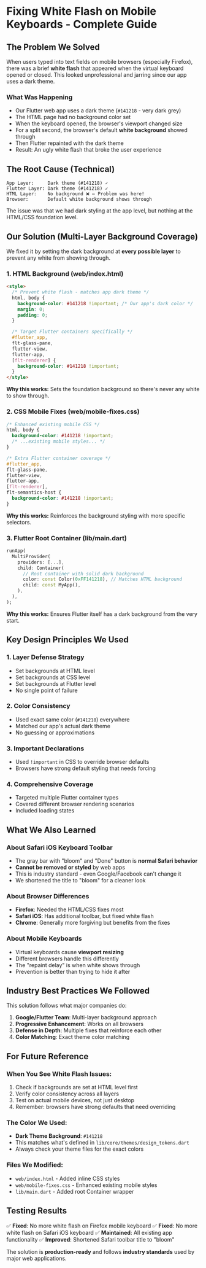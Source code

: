 # Fixing White Flash on Mobile Keyboards - Complete Guide

## The Problem We Solved

When users typed into text fields on mobile browsers (especially Firefox), there was a brief **white flash** that appeared when the virtual keyboard opened or closed. This looked unprofessional and jarring since our app uses a dark theme.

### What Was Happening
- Our Flutter web app uses a dark theme (`#141218` - very dark grey)
- The HTML page had no background color set
- When the keyboard opened, the browser's viewport changed size
- For a split second, the browser's default **white background** showed through
- Then Flutter repainted with the dark theme
- Result: An ugly white flash that broke the user experience

## The Root Cause (Technical)

```
App Layer:     Dark theme (#141218) ✓
Flutter Layer: Dark theme (#141218) ✓
HTML Layer:    No background ❌ ← Problem was here!
Browser:       Default white background shows through
```

The issue was that we had dark styling at the app level, but nothing at the HTML/CSS foundation level.

## Our Solution (Multi-Layer Background Coverage)

We fixed it by setting the dark background at **every possible layer** to prevent any white from showing through.

### 1. HTML Background (web/index.html)
```html
<style>
  /* Prevent white flash - matches app dark theme */
  html, body {
    background-color: #141218 !important; /* Our app's dark color */
    margin: 0;
    padding: 0;
  }

  /* Target Flutter containers specifically */
  #flutter_app,
  flt-glass-pane,
  flutter-view,
  flutter-app,
  [flt-renderer] {
    background-color: #141218 !important;
  }
</style>
```

**Why this works:** Sets the foundation background so there's never any white to show through.

### 2. CSS Mobile Fixes (web/mobile-fixes.css)
```css
/* Enhanced existing mobile CSS */
html, body {
  background-color: #141218 !important;
  /* ...existing mobile styles... */
}

/* Extra Flutter container coverage */
#flutter_app,
flt-glass-pane,
flutter-view,
flutter-app,
[flt-renderer],
flt-semantics-host {
  background-color: #141218 !important;
}
```

**Why this works:** Reinforces the background styling with more specific selectors.

### 3. Flutter Root Container (lib/main.dart)
```dart
runApp(
  MultiProvider(
    providers: [...],
    child: Container(
      // Root container with solid dark background
      color: const Color(0xFF141218), // Matches HTML background
      child: const MyApp(),
    ),
  ),
);
```

**Why this works:** Ensures Flutter itself has a dark background from the very start.

## Key Design Principles We Used

### 1. **Layer Defense Strategy**
- Set backgrounds at HTML level
- Set backgrounds at CSS level
- Set backgrounds at Flutter level
- No single point of failure

### 2. **Color Consistency**
- Used exact same color (`#141218`) everywhere
- Matched our app's actual dark theme
- No guessing or approximations

### 3. **Important Declarations**
- Used `!important` in CSS to override browser defaults
- Browsers have strong default styling that needs forcing

### 4. **Comprehensive Coverage**
- Targeted multiple Flutter container types
- Covered different browser rendering scenarios
- Included loading states

## What We Also Learned

### About Safari iOS Keyboard Toolbar
- The gray bar with "bloom" and "Done" button is **normal Safari behavior**
- **Cannot be removed or styled** by web apps
- This is industry standard - even Google/Facebook can't change it
- We shortened the title to "bloom" for a cleaner look

### About Browser Differences
- **Firefox**: Needed the HTML/CSS fixes most
- **Safari iOS**: Has additional toolbar, but fixed white flash
- **Chrome**: Generally more forgiving but benefits from the fixes

### About Mobile Keyboards
- Virtual keyboards cause **viewport resizing**
- Different browsers handle this differently
- The "repaint delay" is when white shows through
- Prevention is better than trying to hide it after

## Industry Best Practices We Followed

This solution follows what major companies do:

1. **Google/Flutter Team**: Multi-layer background approach
2. **Progressive Enhancement**: Works on all browsers
3. **Defense in Depth**: Multiple fixes that reinforce each other
4. **Color Matching**: Exact theme color matching

## For Future Reference

### When You See White Flash Issues:
1. Check if backgrounds are set at HTML level first
2. Verify color consistency across all layers
3. Test on actual mobile devices, not just desktop
4. Remember: browsers have strong defaults that need overriding

### The Color We Used:
- **Dark Theme Background**: `#141218`
- This matches what's defined in `lib/core/themes/design_tokens.dart`
- Always check your theme files for the exact colors

### Files We Modified:
- `web/index.html` - Added inline CSS styles
- `web/mobile-fixes.css` - Enhanced existing mobile styles
- `lib/main.dart` - Added root Container wrapper

## Testing Results

✅ **Fixed**: No more white flash on Firefox mobile keyboard
✅ **Fixed**: No more white flash on Safari iOS keyboard
✅ **Maintained**: All existing app functionality
✅ **Improved**: Shortened Safari toolbar title to "bloom"

The solution is **production-ready** and follows **industry standards** used by major web applications.